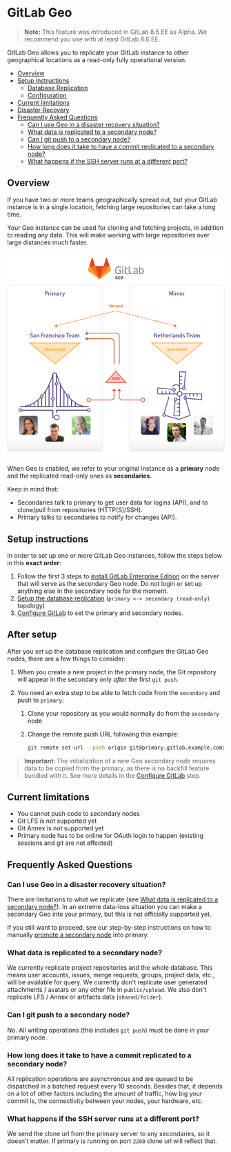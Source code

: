 # GitLab Geo

> **Note:**
This feature was introduced in GitLab 8.5 EE as Alpha.
We recommend you use with at least GitLab 8.6 EE.

GitLab Geo allows you to replicate your GitLab instance to other geographical
locations as a read-only fully operational version.

- [Overview](#overview)
- [Setup instructions](#setup-instructions)
    - [Database Replication](database.md)
    - [Configuration](configuration.md)
- [Current limitations](#current-limitations)
- [Disaster Recovery](disaster-recovery.md)
- [Frequently Asked Questions](#frequently-asked-questions)
    - [Can I use Geo in a disaster recovery situation?](#can-i-use-geo-in-a-disaster-recovery-situation)
    - [What data is replicated to a secondary node?](#what-data-is-replicated-to-a-secondary-node)
    - [Can I git push to a secondary node?](#can-i-git-push-to-a-secondary-node)
    - [How long does it take to have a commit replicated to a secondary node?](#how-long-does-it-take-to-have-a-commit-replicated-to-a-secondary-node)
    - [What happens if the SSH server runs at a different port?](#what-happens-if-the-ssh-server-runs-at-a-different-port)

## Overview

If you have two or more teams geographically spread out, but your GitLab
instance is in a single location, fetching large repositories can take a long
time.

Your Geo instance can be used for cloning and fetching projects, in addition to
reading any data. This will make working with large repositories over large
distances much faster.

![GitLab Geo overview](img/geo-overview.png)

When Geo is enabled, we refer to your original instance as a **primary** node
and the replicated read-only ones as **secondaries**.

Keep in mind that:

- Secondaries talk to primary to get user data for logins (API), and to
  clone/pull from repositories (HTTP(S)/SSH).
- Primary talks to secondaries to notify for changes (API).

## Setup instructions

In order to set up one or more GitLab Geo instances, follow the steps below in
this **exact order**:

1. Follow the first 3 steps to [install GitLab Enterprise Edition][install-ee]
   on the server that will serve as the secondary Geo node. Do not login or
   set up anything else in the secondary node for the moment.
1. [Setup the database replication](database.md)  (`primary <-> secondary (read-only)` topology)
1. [Configure GitLab](configuration.md) to set the primary and secondary nodes.

## After setup

After you set up the database replication and configure the GitLab Geo nodes,
there are a few things to consider:

1. When you create a new project in the primary node, the Git repository will
   appear in the secondary only _after_ the first `git push`.
1. You need an extra step to be able to fetch code from the `secondary` and push
   to `primary`:

     1. Clone your repository as you would normally do from the `secondary` node
     1. Change the remote push URL following this example:

         ```bash
         git remote set-url --push origin git@primary.gitlab.example.com:user/repo.git
         ```

> **Important**: The initialization of a new Geo secondary node requires data
to be copied from the primary, as there is no backfill feature bundled with it.
See more details in the [Configure GitLab](configuration.md) step.

## Current limitations

- You cannot push code to secondary nodes
- Git LFS is not supported yet
- Git Annex is not supported yet
- Primary node has to be online for OAuth login to happen (existing sessions and git are not affected)

## Frequently Asked Questions

### Can I use Geo in a disaster recovery situation?

There are limitations to what we replicate (see
[What data is replicated to a secondary node?](#what-data-is-replicated-to-a-secondary-node)).
In an extreme data-loss situation you can make a secondary Geo into your
primary, but this is not officially supported yet.

If you still want to proceed, see our step-by-step instructions on how to
manually [promote a secondary node](disaster-recovery.md) into primary.

### What data is replicated to a secondary node?

We currently replicate project repositories and the whole database. This
means user accounts, issues, merge requests, groups, project data, etc.,
will be available for query.
We currently don't replicate user generated attachments / avatars or any
other file in `public/upload`. We also don't replicate LFS / Annex or
artifacts data (`shared/folder`).

### Can I git push to a secondary node?

No. All writing operations (this includes `git push`) must be done in your
primary node.

### How long does it take to have a commit replicated to a secondary node?

All replication operations are asynchronous and are queued to be dispatched in
a batched request every 10 seconds. Besides that, it depends on a lot of other
factors including the amount of traffic, how big your commit is, the
connectivity between your nodes, your hardware, etc.

### What happens if the SSH server runs at a different port?

We send the clone url from the primary server to any secondaries, so it
doesn't matter. If primary is running on port `2200` clone url will reflect
that.

[install-ee]: https://about.gitlab.com/downloads-ee/
